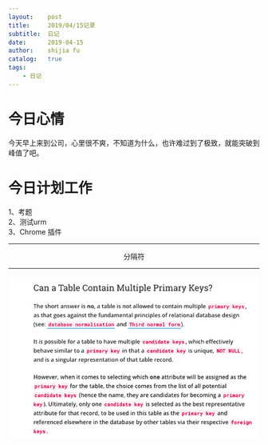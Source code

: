 ```yaml
---
layout:    post
title:     2019/04/15记录
subtitle:  日记
date:      2019-04-15
author:    shijia fu
catalog:   true
tags:
    - 日记
---
```


# 今日心情    
今天早上来到公司，心里很不爽，不知道为什么，也许难过到了极致，就能突破到峰值了吧。   
# 今日计划工作    
1、考题   
2、测试urm   
3、Chrome 插件    

---   
<center>分隔符</center>

---   

![](../img/SQL/one-primary-key.png)     
